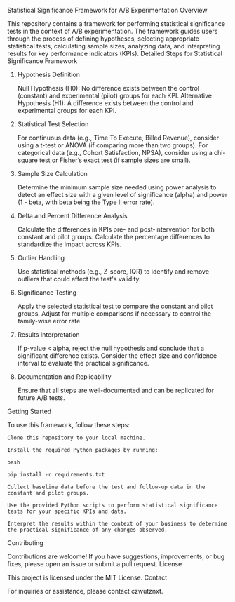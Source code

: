 Statistical Significance Framework for A/B Experimentation
Overview

This repository contains a framework for performing statistical significance tests in the context of A/B experimentation. The framework guides users through the process of defining hypotheses, selecting appropriate statistical tests, calculating sample sizes, analyzing data, and interpreting results for key performance indicators (KPIs).
Detailed Steps for Statistical Significance Framework
1. Hypothesis Definition

    Null Hypothesis (H0): No difference exists between the control (constant) and experimental (pilot) groups for each KPI.
    Alternative Hypothesis (H1): A difference exists between the control and experimental groups for each KPI.

2. Statistical Test Selection

    For continuous data (e.g., Time To Execute, Billed Revenue), consider using a t-test or ANOVA (if comparing more than two groups).
    For categorical data (e.g., Cohort Satisfaction, NPSA), consider using a chi-square test or Fisher’s exact test (if sample sizes are small).

3. Sample Size Calculation

    Determine the minimum sample size needed using power analysis to detect an effect size with a given level of significance (alpha) and power (1 - beta, with beta being the Type II error rate).

4. Delta and Percent Difference Analysis

    Calculate the differences in KPIs pre- and post-intervention for both constant and pilot groups.
    Calculate the percentage differences to standardize the impact across KPIs.

5. Outlier Handling

    Use statistical methods (e.g., Z-score, IQR) to identify and remove outliers that could affect the test's validity.

6. Significance Testing

    Apply the selected statistical test to compare the constant and pilot groups.
    Adjust for multiple comparisons if necessary to control the family-wise error rate.

7. Results Interpretation

    If p-value < alpha, reject the null hypothesis and conclude that a significant difference exists.
    Consider the effect size and confidence interval to evaluate the practical significance.

8. Documentation and Replicability

    Ensure that all steps are well-documented and can be replicated for future A/B tests.

Getting Started

To use this framework, follow these steps:

    Clone this repository to your local machine.

    Install the required Python packages by running:

    bash

    pip install -r requirements.txt

    Collect baseline data before the test and follow-up data in the constant and pilot groups.

    Use the provided Python scripts to perform statistical significance tests for your specific KPIs and data.

    Interpret the results within the context of your business to determine the practical significance of any changes observed.

Contributing

Contributions are welcome! If you have suggestions, improvements, or bug fixes, please open an issue or submit a pull request.
License

This project is licensed under the MIT License.
Contact

For inquiries or assistance, please contact czwutznxt.
